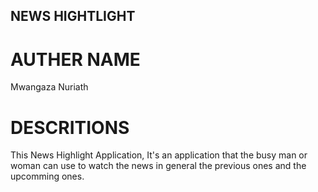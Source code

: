 ## NEWS HIGHTLIGHT

# AUTHER NAME

Mwangaza Nuriath

# DESCRITIONS

This News Highlight Application, 
It's an application that the busy man or woman can use to watch the news in general the previous ones and the upcomming ones. 